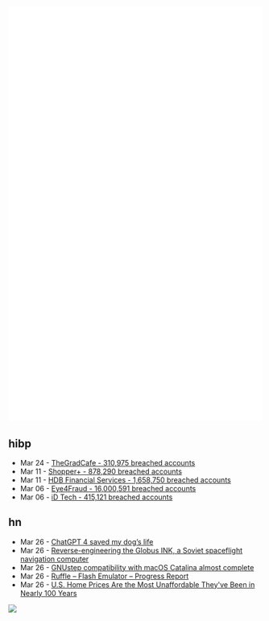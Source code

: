 ![Metrics](https://raw.githubusercontent.com/phixion/phixion/master/metrics.svg)

## hibp

<!--
for https://github.com/phixion/phixion/blob/main/.github/workflows/feeds.yml
-->
<!--START_SECTION:haveibeenpwnd-->
- Mar 24 - [TheGradCafe - 310,975 breached accounts](https://haveibeenpwned.com/PwnedWebsites#TheGradCafe)
- Mar 11 - [Shopper+ - 878,290 breached accounts](https://haveibeenpwned.com/PwnedWebsites#ShopperPlus)
- Mar 11 - [HDB Financial Services - 1,658,750 breached accounts](https://haveibeenpwned.com/PwnedWebsites#HDBFinancialServices)
- Mar 06 - [Eye4Fraud - 16,000,591 breached accounts](https://haveibeenpwned.com/PwnedWebsites#Eye4Fraud)
- Mar 06 - [iD Tech - 415,121 breached accounts](https://haveibeenpwned.com/PwnedWebsites#iDTech)
<!--END_SECTION:haveibeenpwnd-->

## hn

<!--
for https://github.com/phixion/phixion/blob/main/.github/workflows/feeds.yml
-->
<!--START_SECTION:hn-->
- Mar 26 - [ChatGPT 4 saved my dog’s life](https://twitter.com/peakcooper/status/1639716822680236032)
- Mar 26 - [Reverse-engineering the Globus INK, a Soviet spaceflight navigation computer](https://www.righto.com/2023/03/reverse-engineering-globus-ink-soviet.html)
- Mar 26 - [GNUstep compatibility with macOS Catalina almost complete](https://heronsperch.blogspot.com/2023/03/compatibility-project-almost-complete.html)
- Mar 26 - [Ruffle – Flash Emulator – Progress Report](https://ruffle.rs/blog/2023/03/12/progress-report.html)
- Mar 26 - [U.S. Home Prices Are the Most Unaffordable They&#x27;ve Been in Nearly 100 Years](https://www.longtermtrends.net/home-price-median-annual-income-ratio/)
<!--END_SECTION:hn-->

<!--
for https://yhype.me
-->
![](https://hit.yhype.me/github/profile?user_id=13013670)
